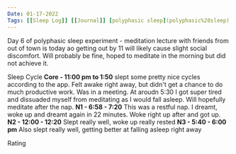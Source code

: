 ```yaml
---
Date: 01-17-2022
Tags: [[Sleep Log]] [[Journal]] [polyphasic sleep](polyphasic%20sleep)
---
```

Day 6 of polyphasic sleep experiment - meditation lecture with friends from out of town is today ao getting out by 11 will likely cause slight social discomfort. Will probably be fine, hoped to meditate in the morning but did not achieve it. 

Sleep Cycle
	**Core - 11:00 pm to 1:50** slept some pretty nice cycles according to the app. Felt awake right away, but didn't get a chance to do much productive work. Was in a meeting. At aroudn 5:30 I got super tired and dissuaded myself from meditating as I would fall asleep. Will hopefully meditate after the nap. 
	**N1 - 6:58 - 7:20** This was a restful nap. I dreamt, woke up and dreamt again in 22 minutes. Woke right up after and got up. 
	**N2 - 12:00 - 12:20** Slept really well, woke up really rested
	**N3 - 5:40 - 6:00 pm** Also slept really well, getting better at falling asleep right away

Rating
